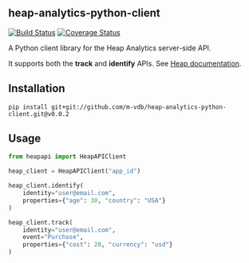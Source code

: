 heap-analytics-python-client
----------------------------

[![Build Status](https://travis-ci.org/m-vdb/heap-analytics-python-client.svg?branch=master)](https://travis-ci.org/m-vdb/heap-analytics-python-client)
[![Coverage Status](https://coveralls.io/repos/github/m-vdb/heap-analytics-python-client/badge.svg?branch=master)](https://coveralls.io/github/m-vdb/heap-analytics-python-client?branch=master)

A Python client library for the Heap Analytics server-side API.

It supports both the **track** and **identify** APIs. See [Heap documentation](https://docs.heapanalytics.com/reference#track-1).

Installation
------------
```
pip install git+git://github.com/m-vdb/heap-analytics-python-client.git@v0.0.2
```

Usage
-----

```python
from heapapi import HeapAPIClient

heap_client = HeapAPIClient("app_id")

heap_client.identify(
    identity="user@email.com",
    properties={"age": 30, "country": "USA"}
)

heap_client.track(
    identity="user@email.com",
    event="Purchase",
    properties={"cost": 20, "currency": "usd"}
)
```
